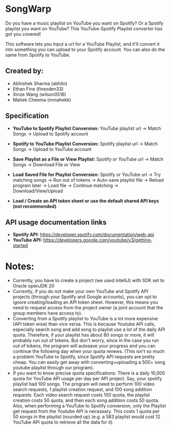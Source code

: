# SongWarp

Do you have a music playlist on YouTube you want on Spotify? Or a Spotify playlist you want on YouTube? This YouTube-Spotify Playlist converter has got you covered!

This software lets you input a url for a YouTube Playlist, and it'll convert it into something you can upload to your Spotify account. You can also do the same from Spotify to YouTube.

## Created by:
- Abhishek Sharma (abhilo)
- Ethan Fine (finesden33)
- Xinze Wang (wilson0516)
- Mahek Cheema (mmahekk)


## Specification
- **YouTube to Spotify Playlist Conversion:** YouTube playlist url → Match Songs → Upload to Spotify account

- **Spotify to YouTube Playlist Conversion:** Spotify playlist url → Match Songs → Upload to YouTube account

- **Save Playlist as a File or View Playlist:** Spotify or YouTube url → Match Songs → Download File or View

- **Load Saved File for Playlist Conversion:** Spotify or YouTube url → Try matching songs → Run out of
  tokens → Auto-save playlist file → Reload program later → Load
  file → Continue matching → Download/View/Upload

- **Load / Create an API token sheet or use the default shared API keys (not recommended)**


## API usage documentation links
- **Spotify API:**
  https://developer.spotify.com/documentation/web-api
- **YouTube API:**
  https://developers.google.com/youtube/v3/getting-started

# Notes:
- Currently, you have to create a project (we used IntelliJ) with SDK set to Oracle openJDK 20
- Currently, if you do not make your own YouTube and Spotify API projects (through your Spotify and Google accounts), you can opt to ignore creating/loading an API token sheet. However, this means you need to request access from the project owner (a joint account that the group members have access to).
- Converting from a Spotify playlist to YouTube is a lot more expensive (API token wise) than vice versa. This is because Youtube API calls, especially search song and add song to playlist use a lot of the daily API quota. Therefore, if your playlist has about 80 songs or more, it will probably run out of tokens. But don't worry, since in the case you run out of tokens, the program will autosave your progress and you can continue the following day when your quota renews. (This isn't so much a problem YouTube to Spotify, since Spotify API requests are pretty cheap. You can easily get away with converting+uploading a 500+ song youtube playlist through our program). 
- If you want to know precise quota specifications: There is a daily 10,000 quota for YouTube API usage per day per API project. Say, your spotify playlist had 100 songs. The program will need to perform 100 video search requests, 1 playlist creation request, and 100 song addition requests. Each video search request costs 100 quota, the playlist creation costs 50 quota, and then each song addition costs 50 quota. Also, when performing a YouTube to Spotify conversion, only the Playlist get request from the Youtube API is necessary. This costs 1 quota per 50 songs in the playlist (rounded up) (e.g. a 583 playlist would cost 12 YouTube API quota to retrieve all the data for it)